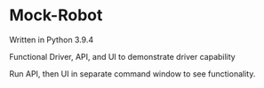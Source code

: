 # Mock-Robot
Written in Python 3.9.4

Functional Driver, API, and UI to demonstrate driver capability

Run API, then UI in separate command window to see functionality.
